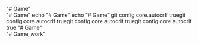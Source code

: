 "# Game"  
"# Game"  echo "# Game"  echo "# Game"  git config core.autocrlf truegit config core.autocrlf truegit config core.autocrlf truegit config core.autocrlf true
"# Game"  
"# Game_work" 
